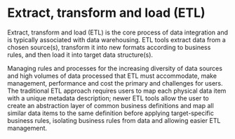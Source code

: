 Extract, transform and load (ETL)
=====================================

Extract, transform and load (ETL) is the core process of data integration and
is typically associated with data warehousing. ETL tools extract data from a chosen source(s), 
transform it into new formats according to business rules, and then load it into target data structure(s). 

Managing rules and processes for the increasing diversity of data sources and high volumes of data processed 
that ETL must accommodate, make management, performance and cost the primary and challenges for users. 
The traditional ETL approach requires users to map each physical data item with a unique metadata description; 
newer ETL tools allow the user to create an abstraction layer of common business definitions and map all similar 
data items to the same definition before applying target-specific business rules, 
isolating business rules from data and allowing easier ETL management.
